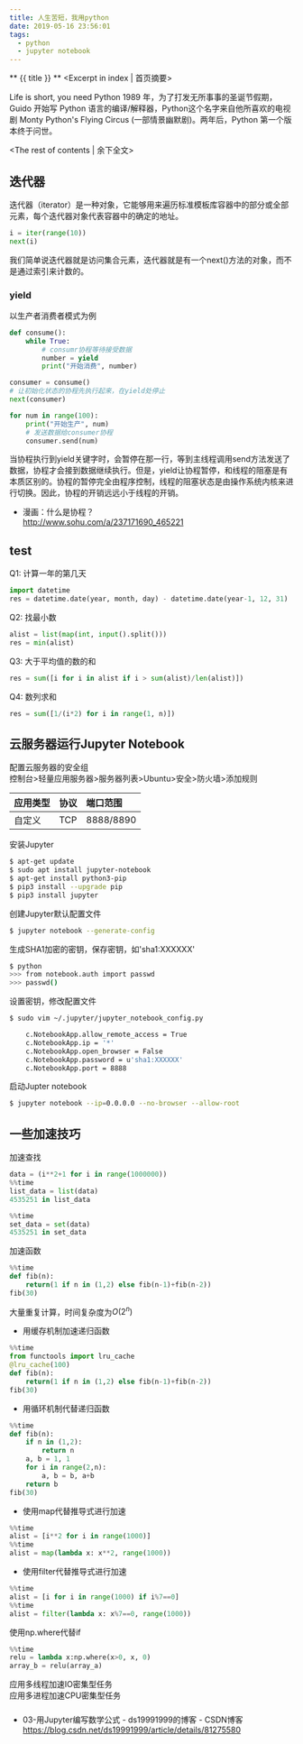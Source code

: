 ```yaml
---
title: 人生苦短，我用python
date: 2019-05-16 23:56:01
tags:
  - python
  - jupyter notebook
---
```

** {{ title }} ** <Excerpt in index | 首页摘要>

Life is short, you need Python 
1989 年，为了打发无所事事的圣诞节假期，Guido 开始写 Python 语言的编译/解释器，Python这个名字来自他所喜欢的电视剧 Monty Python's Flying Circus (一部情景幽默剧)。两年后，Python 第一个版本终于问世。

<!-- more -->
<The rest of contents | 余下全文>



## 迭代器
迭代器（iterator）是一种对象，它能够用来遍历标准模板库容器中的部分或全部元素，每个迭代器对象代表容器中的确定的地址。

``` python
i = iter(range(10))
next(i)
```
我们简单说迭代器就是访问集合元素，迭代器就是有一个next()方法的对象，而不是通过索引来计数的。

### yield

以生产者消费者模式为例
``` python
def consume():
    while True:
        # consumr协程等待接受数据
        number = yield
        print("开始消费", number)

consumer = consume()
# 让初始化状态的协程先执行起来，在yield处停止
next(consumer)

for num in range(100):
    print("开始生产", num)
    # 发送数据给consumer协程
    consumer.send(num)
```
当协程执行到yield关键字时，会暂停在那一行，等到主线程调用send方法发送了数据，协程才会接到数据继续执行。但是，yield让协程暂停，和线程的阻塞是有本质区别的。协程的暂停完全由程序控制，线程的阻塞状态是由操作系统内核来进行切换。因此，协程的开销远远小于线程的开销。  

* 漫画：什么是协程？  
http://www.sohu.com/a/237171690_465221




## test
Q1: 计算一年的第几天
``` python
import datetime
res = datetime.date(year, month, day) - datetime.date(year-1, 12, 31)
```

Q2: 找最小数
``` python
alist = list(map(int, input().split()))
res = min(alist)
```

Q3: 大于平均值的数的和
``` python
res = sum([i for i in alist if i > sum(alist)/len(alist)])
```

Q4: 数列求和
``` python
res = sum([1/(i*2) for i in range(1, n)])
```




## 云服务器运行Jupyter Notebook

配置云服务器的安全组  
控制台>轻量应用服务器>服务器列表>Ubuntu>安全>防火墙>添加规则

|应用类型 | 协议 | 端口范围 |
|:---------|:--------------------|:----------------|
|自定义 | TCP | 8888/8890 |

安装Jupyter
``` bash
$ apt-get update
$ sudo apt install jupyter-notebook
$ apt-get install python3-pip
$ pip3 install --upgrade pip
$ pip3 install jupyter
```
创建Jupyter默认配置文件
``` bash
$ jupyter notebook --generate-config
```
生成SHA1加密的密钥，保存密钥，如'sha1:XXXXXX'
``` bash
$ python
>>> from notebook.auth import passwd 
>>> passwd()
```
设置密钥，修改配置文件
``` bash
$ sudo vim ~/.jupyter/jupyter_notebook_config.py

    c.NotebookApp.allow_remote_access = True
    c.NotebookApp.ip = '*'
    c.NotebookApp.open_browser = False
    c.NotebookApp.password = u'sha1:XXXXXX'
    c.NotebookApp.port = 8888
```
启动Jupter notebook
``` bash
$ jupyter notebook --ip=0.0.0.0 --no-browser --allow-root
```

## 一些加速技巧

加速查找  
``` python
data = (i**2+1 for i in range(1000000))
%%time
list_data = list(data)
4535251 in list_data

%%time
set_data = set(data)
4535251 in set_data
```

加速函数  
``` python
%%time
def fib(n):
    return(1 if n in (1,2) else fib(n-1)+fib(n-2))
fib(30)
```
大量重复计算，时间复杂度为$O(2^n)$  
* 用缓存机制加速递归函数  
``` python
%%time
from functools import lru_cache
@lru_cache(100)
def fib(n):
    return(1 if n in (1,2) else fib(n-1)+fib(n-2))
fib(30)
```
* 用循环机制代替递归函数  
``` python
%%time
def fib(n):
    if n in (1,2):
        return n
    a, b = 1, 1
    for i in range(2,n):
        a, b = b, a+b
    return b
fib(30)
```
* 使用map代替推导式进行加速  
``` python 
%%time
alist = [i**2 for i in range(1000)]
%%time
alist = map(lambda x: x**2, range(1000))
```
* 使用filter代替推导式进行加速  
``` python 
%%time
alist = [i for i in range(1000) if i%7==0]
%%time
alist = filter(lambda x: x%7==0, range(1000))
```

使用np.where代替if  
``` python
%%time
relu = lambda x:np.where(x>0, x, 0)
array_b = relu(array_a)
```

应用多线程加速IO密集型任务  
应用多进程加速CPU密集型任务  




### 

* 03-用Jupyter编写数学公式 - ds19991999的博客 - CSDN博客  
https://blog.csdn.net/ds19991999/article/details/81275580